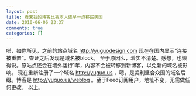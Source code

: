 ```yaml
---
layout: post
title: 看来我的博客比我本人还早一点移民美国
date: 2010-06-06 23:37
comments: true
categories: []
---
```

喏，如你所见，之前的站点域名 http://yuguodesign.com 现在在国内显示“连接被重置”。查证之后发现是域名被block。
至于原因么，着实不清楚。感想，也懒得说。原站点还会在墙外运行1年，内容不会被转移到新博客，以免新的域名被影响。
现在重新注册了一个域名 http://yuguo.us ，嗯，是美利坚合众国的域名后缀。博客是 http://yuguo.us/weblog 。至于Feed订阅用户，地址不变，无需做任何更改。
以上。
